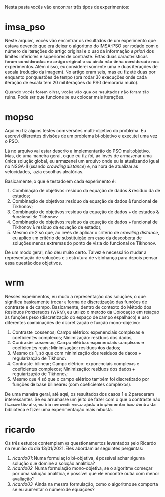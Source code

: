 Nesta pasta vocês vão encontrar três tipos de experimentos:

# imsa_pso

Neste arquivo, vocês vão encontrar os resultados de um experimento que estava devendo que era deixar o algoritmo do IMSA-PSO ser rodado com o número de iterações do artigo original e o uso da informação *a priori* dos limites inferiores e superiores de contraste. Estas duas características foram consideradas no artigo original e eu ainda não tinha considerado nos experimentos. Além disso, eu considerei somente uma e duas iterações de escala (redução da imagem). No artigo eram seis, mas eu fiz até duas por enquanto por questões de tempo (pra rodar 30 execuções onde cada iteração de escala tem 20 mil iterações do PSO demoraria muito).

Quando vocês forem olhar, vocês vão que os resultados não foram tão ruins. Pode ser que funcione se eu colocar mais iterações.

# mopso

Aqui eu fiz alguns testes com versões multi-objetivo do problema. Eu escrevi diferentes divisões de um problema bi-objetivo e executei uma vez o PSO.

Lá no arquivo vai estar descrito a implementação do PSO multiobjetivo. Mas, de uma maneira geral, o que eu fiz foi, ao invés de armazenar uma única solução global, eu armazenei um arquivo onde eu ia atualizando igual no NSGA-II (usando *crowding distance*) e, na hora de atualizar as velocidades, fazia escolhas aleatórias.

Basicamente, o que é testado em cada experimento é:

1. Combinação de objetivos: resíduo da equação de dados & resíduo da de estados;
2. Combinação de objetivos: resíduo da equação de dados & funcional de Tikhonov;
3. Combinação de objetivos: resíduo da equação de dados + de estados & funcional de Tikhonov
4. Combinação de objetivos: resíduo da equação de dados + funcional de Tikhonov & resíduo da equação de estados;
5. Mesmo de 2 só que, ao invés de aplicar o critério de *crowding distance*, eu aplico um critério de substituição em caso da descoberta de soluções menos extremas do ponto de vista do funcional de Tikhonov.

De um modo geral, não deu muito certo. Talvez é necessário mudar a representação de soluções e a estrutura de vizinhança para depois pensar essa questão dos objetivos.

# wrm

Nesses experimentos, eu mudo a representação das soluções, o que significa basicamente trocar a forma de discretização das funções de contraste e de campo. Basicamente, dentro do contexto do Método dos Resíduos Ponderados (WRM), eu utilizo o método da Colocação em relação às funções peso (discretização do espaço de campo espalhado) e uso diferentes combinações de discretização e função mono-objetivo:

1. Contraste: cossenos; Campo elétrico: exponenciais complexas e coeficientes complexos; Minimização: resíduos dos dados;
2. Contraste: cossenos; Campo elétrico: exponenciais complexas e coeficientes reais; Minimização: resíduos dos dados;
3. Mesmo de 1, só que com minimização dos resíduos de dados + regularização de Tikhonov
4. Contraste: bilinear; Campo elétrico: exponenciais complexas e coeficientes complexos; Minimização: resíduos dos dados + regularização de Tikhonov;
5. Mesmo que 4 só que o campo elétrico também foi discretizado por funções de base bilineares (com coeficientes complexos).

De uma maneira geral, até aqui, os resultados dos casos 1 e 2 pareceram interessantes. Se eu arrumasse um jeito de fazer com o que o contraste não ficasse tão alto, eu iria me sentir encorajado a implementar isso dentro da biblioteca e fazer uma experimentação mais robusta.

# ricardo

Os três estudos contemplam os questionamentos levantados pelo Ricardo na reunião do dia 13/01/2021. Eles abordam as seguintes perguntas:

1. *ricardo01*: Numa formulação bi-objetiva, é possível achar alguma solução que domine a solução analítica?
2. *ricardo02*: Numa formulação mono-objetiva, se o algoritmo começar por uma solução analítica, é possível que ele encontre outra com menor avaliação?
3. *ricardo03*: Ainda na mesma formulação, como o algoritmo se comporta se eu aumentar o número de equações?
